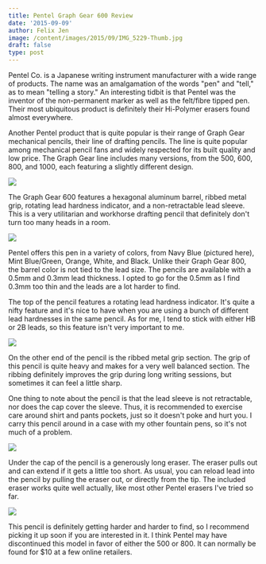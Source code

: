 ```yaml
---
title: Pentel Graph Gear 600 Review
date: '2015-09-09'
author: Felix Jen
image: /content/images/2015/09/IMG_5229-Thumb.jpg
draft: false
type: post
---
```

Pentel Co. is a Japanese writing instrument manufacturer with a wide range of products. The name was an amalgamation of the words "pen" and "tell," as to mean "telling a story." An interesting tidbit is that Pentel was the inventor of the non-permanent marker as well as the felt/fibre tipped pen. Their most ubiquitous product is definitely their Hi-Polymer erasers found almost everywhere. 

Another Pentel product that is quite popular is their range of Graph Gear mechanical pencils, their line of drafting pencils. The line is quite popular among mechanical pencil fans and widely respected for its built quality and low price. The Graph Gear line includes many versions, from the 500, 600, 800, and 1000, each featuring a slightly different design.

![](/content/images/2015/09/IMG_5229.jpg)

The Graph Gear 600 features a hexagonal aluminum barrel, ribbed metal grip, rotating lead hardness indicator, and a non-retractable lead sleeve. This is a very utilitarian and workhorse drafting pencil that definitely don't turn too many heads in a room.

![](/content/images/2015/09/IMG_5230.jpg)

Pentel offers this pen in a variety of colors, from Navy Blue (pictured here), Mint Blue/Green, Orange, White, and Black. Unlike their Graph Gear 800, the barrel color is not tied to the lead size. The pencils are available with a 0.5mm and 0.3mm lead thickness. I opted to go for the 0.5mm as I find 0.3mm too thin and the leads are a lot harder to find. 

The top of the pencil features a rotating lead hardness indicator. It's quite a nifty feature and it's nice to have when you are using a bunch of different lead hardnesses in the same pencil. As for me, I tend to stick with either HB or 2B leads, so this feature isn't very important to me. 

![](/content/images/2015/09/IMG_5234.jpg)

On the other end of the pencil is the ribbed metal grip section. The grip of this pencil is quite heavy and makes for a very well balanced section. The ribbing definitely improves the grip during long writing sessions, but sometimes it can feel a little sharp. 

One thing to note about the pencil is that the lead sleeve is not retractable, nor does the cap cover the sleeve. Thus, it is recommended to exercise care around shirt and pants pockets, just so it doesn't poke and hurt you. I carry this pencil around in a case with my other fountain pens, so it's not much of a problem. 

![](/content/images/2015/09/IMG_5236.jpg)

Under the cap of the pencil is a generously long eraser. The eraser pulls out and can extend if it gets a little too short. As usual, you can reload lead into the pencil by pulling the eraser out, or directly from the tip. The included eraser works quite well actually, like most other Pentel erasers I've tried so far.

![](/content/images/2015/09/IMG_5240.jpg)

This pencil is definitely getting harder and harder to find, so I recommend picking it up soon if you are interested in it. I think Pentel may have discontinued this model in favor of either the 500 or 800. It can normally be found for $10 at a few online retailers.
